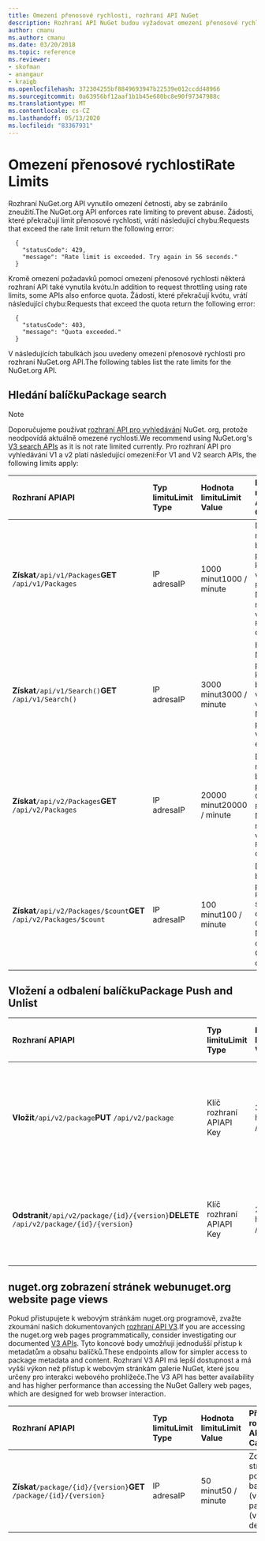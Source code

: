 ```yaml
---
title: Omezení přenosové rychlosti, rozhraní API NuGet
description: Rozhraní API NuGet budou vyžadovat omezení přenosové rychlosti, aby se zabránilo zneužití.
author: cmanu
ms.author: cmanu
ms.date: 03/20/2018
ms.topic: reference
ms.reviewer:
- skofman
- anangaur
- kraigb
ms.openlocfilehash: 372304255bf8849693947b22539e012ccdd48966
ms.sourcegitcommit: 0a63956bf12aaf1b1b45e680bc8e90f97347988c
ms.translationtype: MT
ms.contentlocale: cs-CZ
ms.lasthandoff: 05/13/2020
ms.locfileid: "83367931"
---
```

# <a name="rate-limits"></a><span data-ttu-id="6440b-103">Omezení přenosové rychlosti</span><span class="sxs-lookup"><span data-stu-id="6440b-103">Rate Limits</span></span>

<span data-ttu-id="6440b-104">Rozhraní NuGet.org API vynutilo omezení četnosti, aby se zabránilo zneužití.</span><span class="sxs-lookup"><span data-stu-id="6440b-104">The NuGet.org API enforces rate limiting to prevent abuse.</span></span> <span data-ttu-id="6440b-105">Žádosti, které překračují limit přenosové rychlosti, vrátí následující chybu:</span><span class="sxs-lookup"><span data-stu-id="6440b-105">Requests that exceed the rate limit return the following error:</span></span> 

  ~~~
    {
      "statusCode": 429,
      "message": "Rate limit is exceeded. Try again in 56 seconds."
    }
  ~~~

<span data-ttu-id="6440b-106">Kromě omezení požadavků pomocí omezení přenosové rychlosti některá rozhraní API také vynutila kvótu.</span><span class="sxs-lookup"><span data-stu-id="6440b-106">In addition to request throttling using rate limits, some APIs also enforce quota.</span></span> <span data-ttu-id="6440b-107">Žádosti, které překračují kvótu, vrátí následující chybu:</span><span class="sxs-lookup"><span data-stu-id="6440b-107">Requests that exceed the quota return the following error:</span></span>

  ~~~
    {
      "statusCode": 403,
      "message": "Quota exceeded."
    }
  ~~~

<span data-ttu-id="6440b-108">V následujících tabulkách jsou uvedeny omezení přenosové rychlosti pro rozhraní NuGet.org API.</span><span class="sxs-lookup"><span data-stu-id="6440b-108">The following tables list the rate limits for the NuGet.org API.</span></span>

## <a name="package-search"></a><span data-ttu-id="6440b-109">Hledání balíčku</span><span class="sxs-lookup"><span data-stu-id="6440b-109">Package search</span></span>

> [!Note]
> <span data-ttu-id="6440b-110">Doporučujeme používat [rozhraní API pro vyhledávání](search-query-service-resource.md) NuGet. org, protože neodpovídá aktuálně omezené rychlosti.</span><span class="sxs-lookup"><span data-stu-id="6440b-110">We recommend using NuGet.org's [V3 search APIs](search-query-service-resource.md) as it is not rate limited currently.</span></span> <span data-ttu-id="6440b-111">Pro rozhraní API pro vyhledávání V1 a v2 platí následující omezení:</span><span class="sxs-lookup"><span data-stu-id="6440b-111">For V1 and V2 search APIs, the following limits apply:</span></span>

| <span data-ttu-id="6440b-112">Rozhraní API</span><span class="sxs-lookup"><span data-stu-id="6440b-112">API</span></span> | <span data-ttu-id="6440b-113">Typ limitu</span><span class="sxs-lookup"><span data-stu-id="6440b-113">Limit Type</span></span> | <span data-ttu-id="6440b-114">Hodnota limitu</span><span class="sxs-lookup"><span data-stu-id="6440b-114">Limit Value</span></span> | <span data-ttu-id="6440b-115">Případ použití rozhraní API</span><span class="sxs-lookup"><span data-stu-id="6440b-115">API Use Case</span></span> |
|:---|:---|:---|:---|
<span data-ttu-id="6440b-116">**Získat**`/api/v1/Packages`</span><span class="sxs-lookup"><span data-stu-id="6440b-116">**GET** `/api/v1/Packages`</span></span> | <span data-ttu-id="6440b-117">IP adresa</span><span class="sxs-lookup"><span data-stu-id="6440b-117">IP</span></span> | <span data-ttu-id="6440b-118">1000 minut</span><span class="sxs-lookup"><span data-stu-id="6440b-118">1000 / minute</span></span> | <span data-ttu-id="6440b-119">Dotazování metadat balíčku NuGet prostřednictvím kolekce OData v1 `Packages`</span><span class="sxs-lookup"><span data-stu-id="6440b-119">Query NuGet package metadata via v1 OData `Packages` collection</span></span> |
<span data-ttu-id="6440b-120">**Získat**`/api/v1/Search()`</span><span class="sxs-lookup"><span data-stu-id="6440b-120">**GET** `/api/v1/Search()`</span></span> | <span data-ttu-id="6440b-121">IP adresa</span><span class="sxs-lookup"><span data-stu-id="6440b-121">IP</span></span> | <span data-ttu-id="6440b-122">3000 minut</span><span class="sxs-lookup"><span data-stu-id="6440b-122">3000 / minute</span></span> | <span data-ttu-id="6440b-123">Hledání balíčků NuGet prostřednictvím koncového bodu pro vyhledávání v1</span><span class="sxs-lookup"><span data-stu-id="6440b-123">Search for NuGet packages via v1 Search endpoint</span></span> | 
<span data-ttu-id="6440b-124">**Získat**`/api/v2/Packages`</span><span class="sxs-lookup"><span data-stu-id="6440b-124">**GET** `/api/v2/Packages`</span></span> | <span data-ttu-id="6440b-125">IP adresa</span><span class="sxs-lookup"><span data-stu-id="6440b-125">IP</span></span> | <span data-ttu-id="6440b-126">20000 minut</span><span class="sxs-lookup"><span data-stu-id="6440b-126">20000 / minute</span></span> | <span data-ttu-id="6440b-127">Dotaz na metadata balíčku NuGet přes kolekci OData v2 `Packages`</span><span class="sxs-lookup"><span data-stu-id="6440b-127">Query NuGet package metadata via v2 OData `Packages` collection</span></span> | 
<span data-ttu-id="6440b-128">**Získat**`/api/v2/Packages/$count`</span><span class="sxs-lookup"><span data-stu-id="6440b-128">**GET** `/api/v2/Packages/$count`</span></span> | <span data-ttu-id="6440b-129">IP adresa</span><span class="sxs-lookup"><span data-stu-id="6440b-129">IP</span></span> | <span data-ttu-id="6440b-130">100 minut</span><span class="sxs-lookup"><span data-stu-id="6440b-130">100 / minute</span></span> | <span data-ttu-id="6440b-131">Dotaz na počet balíčků NuGet přes v2 `Packages` shromažďování dat OData</span><span class="sxs-lookup"><span data-stu-id="6440b-131">Query NuGet package count via v2 OData `Packages` collection</span></span> | 

## <a name="package-push-and-unlist"></a><span data-ttu-id="6440b-132">Vložení a odbalení balíčku</span><span class="sxs-lookup"><span data-stu-id="6440b-132">Package Push and Unlist</span></span>

| <span data-ttu-id="6440b-133">Rozhraní API</span><span class="sxs-lookup"><span data-stu-id="6440b-133">API</span></span> | <span data-ttu-id="6440b-134">Typ limitu</span><span class="sxs-lookup"><span data-stu-id="6440b-134">Limit Type</span></span> | <span data-ttu-id="6440b-135">Hodnota limitu</span><span class="sxs-lookup"><span data-stu-id="6440b-135">Limit Value</span></span> | <span data-ttu-id="6440b-136">Případ použití rozhraní API</span><span class="sxs-lookup"><span data-stu-id="6440b-136">API Use Case</span></span> | 
|:---|:---|:---|:--- |
<span data-ttu-id="6440b-137">**Vložit**`/api/v2/package`</span><span class="sxs-lookup"><span data-stu-id="6440b-137">**PUT** `/api/v2/package`</span></span> | <span data-ttu-id="6440b-138">Klíč rozhraní API</span><span class="sxs-lookup"><span data-stu-id="6440b-138">API Key</span></span> | <span data-ttu-id="6440b-139">350 za hodinu</span><span class="sxs-lookup"><span data-stu-id="6440b-139">350 / hour</span></span> | <span data-ttu-id="6440b-140">Nahrání nového balíčku NuGet (verze) prostřednictvím nabízeného koncového bodu v2</span><span class="sxs-lookup"><span data-stu-id="6440b-140">Upload a new NuGet package (version) via v2 push endpoint</span></span> 
<span data-ttu-id="6440b-141">**Odstranit**`/api/v2/package/{id}/{version}`</span><span class="sxs-lookup"><span data-stu-id="6440b-141">**DELETE** `/api/v2/package/{id}/{version}`</span></span> | <span data-ttu-id="6440b-142">Klíč rozhraní API</span><span class="sxs-lookup"><span data-stu-id="6440b-142">API Key</span></span> | <span data-ttu-id="6440b-143">250 za hodinu</span><span class="sxs-lookup"><span data-stu-id="6440b-143">250 / hour</span></span> | <span data-ttu-id="6440b-144">Odpisovat balíček NuGet (verze) prostřednictvím koncového bodu v2</span><span class="sxs-lookup"><span data-stu-id="6440b-144">Unlist a NuGet package (version) via v2 endpoint</span></span> 

## <a name="nugetorg-website-page-views"></a><span data-ttu-id="6440b-145">nuget.org zobrazení stránek webu</span><span class="sxs-lookup"><span data-stu-id="6440b-145">nuget.org website page views</span></span>

<span data-ttu-id="6440b-146">Pokud přistupujete k webovým stránkám nuget.org programově, zvažte zkoumání našich dokumentovaných [rozhraní API V3](overview.md).</span><span class="sxs-lookup"><span data-stu-id="6440b-146">If you are accessing the nuget.org web pages programmatically, consider investigating our documented [V3 APIs](overview.md).</span></span> <span data-ttu-id="6440b-147">Tyto koncové body umožňují jednodušší přístup k metadatům a obsahu balíčků.</span><span class="sxs-lookup"><span data-stu-id="6440b-147">These endpoints allow for simpler access to package metadata and content.</span></span> <span data-ttu-id="6440b-148">Rozhraní V3 API má lepší dostupnost a má vyšší výkon než přístup k webovým stránkám galerie NuGet, které jsou určeny pro interakci webového prohlížeče.</span><span class="sxs-lookup"><span data-stu-id="6440b-148">The V3 API has better availability and has higher performance than accessing the NuGet Gallery web pages, which are designed for web browser interaction.</span></span>

| <span data-ttu-id="6440b-149">Rozhraní API</span><span class="sxs-lookup"><span data-stu-id="6440b-149">API</span></span> | <span data-ttu-id="6440b-150">Typ limitu</span><span class="sxs-lookup"><span data-stu-id="6440b-150">Limit Type</span></span> | <span data-ttu-id="6440b-151">Hodnota limitu</span><span class="sxs-lookup"><span data-stu-id="6440b-151">Limit Value</span></span> | <span data-ttu-id="6440b-152">Případ použití rozhraní API</span><span class="sxs-lookup"><span data-stu-id="6440b-152">API Use Case</span></span> | 
|:---|:---|:---|:--- |
<span data-ttu-id="6440b-153">**Získat**`/package/{id}/{version}`</span><span class="sxs-lookup"><span data-stu-id="6440b-153">**GET** `/package/{id}/{version}`</span></span> | <span data-ttu-id="6440b-154">IP adresa</span><span class="sxs-lookup"><span data-stu-id="6440b-154">IP</span></span> | <span data-ttu-id="6440b-155">50 minut</span><span class="sxs-lookup"><span data-stu-id="6440b-155">50 / minute</span></span> | <span data-ttu-id="6440b-156">Zobrazit stránku s podrobnostmi balíčku (verze)</span><span class="sxs-lookup"><span data-stu-id="6440b-156">Display package (version) details page.</span></span> 
